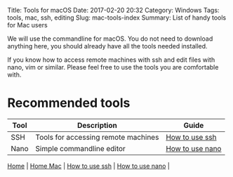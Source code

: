 Title: Tools for macOS 
Date: 2017-02-20 20:32
Category: Windows
Tags: tools, mac, ssh, editing
Slug: mac-tools-index
Summary: List of handy tools for Mac users

We will use the commandline for macOS. You do not need to download anything here, you should
already have all the tools needed installed.

If you know how to access remote machines with ssh and edit files with nano, vim
or similar. Please feel free to use the tools you are comfortable with.

# Recommended tools

Tool    |  Description                            | Guide
--------|-----------------------------------------|---------------------------
SSH     | Tools for accessing remote machines     |  [How to use ssh]({filename}/mac/ssh_screenshots.md)
Nano    | Simple commandline editor               |  [How to use nano]({filename}/mac/nano.md)

[Home]({filename}/index.md) |
[Home Mac]({filename}/mac/index.md) |
[How to use ssh]({filename}/mac/ssh_screenshots.md) |
[How to use nano]({filename}/mac/nano.md) |
